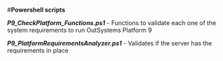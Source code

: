 #**Powershell scripts**  

**_P9_CheckPlatform_Functions.ps1_** - Functions to validate each one of the system requirements to run OutSystems Platform 9



**_P9_PlatformRequirementsAnalyzer.ps1_** - Validates if the server has the requirements in place
